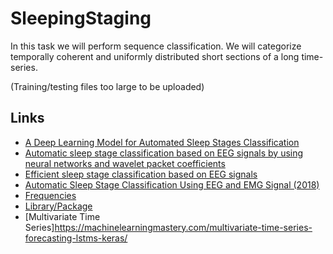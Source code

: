 # SleepingStaging
In this task we will perform sequence classification. We will categorize temporally coherent and uniformly distributed short sections of a long time-series.

(Training/testing files too large to be uploaded)

## Links

* [A Deep Learning Model for Automated Sleep Stages Classification](https://www.ncbi.nlm.nih.gov/pmc/articles/PMC6406978/)
* [Automatic sleep stage classification based on EEG signals by using neural networks and wavelet packet coefficients](https://ieeexplore.ieee.org/document/4649365)
* [Efficient sleep stage classification based on EEG signals](https://ieeexplore.ieee.org/document/6845193)
* [Automatic Sleep Stage Classification Using EEG and EMG Signal (2018)](https://ieeexplore.ieee.org/document/8436712)
* [Frequencies](https://www.ncbi.nlm.nih.gov/books/NBK539805/#:~:text=However%2C%20the%20most%20frequently%20used,beta%20(13%20to%2030Hz).)
* [Library/Package](https://mne.tools/stable/index.html)
* [Multivariate Time Series]https://machinelearningmastery.com/multivariate-time-series-forecasting-lstms-keras/
